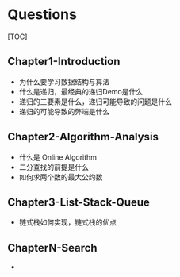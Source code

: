 # Questions

[TOC]

## Chapter1-Introduction

* 为什么要学习数据结构与算法
* 什么是递归，最经典的递归Demo是什么
* 递归的三要素是什么，递归可能导致的问题是什么
* 递归的可能导致的弊端是什么

## Chapter2-Algorithm-Analysis

* 什么是 Online Algorithm
* 二分查找的前提是什么
* 如何求两个数的最大公约数

## Chapter3-List-Stack-Queue

* 链式栈如何实现，链式栈的优点

## ChapterN-Search

* 